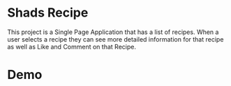 # Shads Recipe
This project is a Single Page Application that has a list of recipes. When a user selects a recipe they can see more detailed information for that recipe as well as Like and Comment on that Recipe.
# Demo

